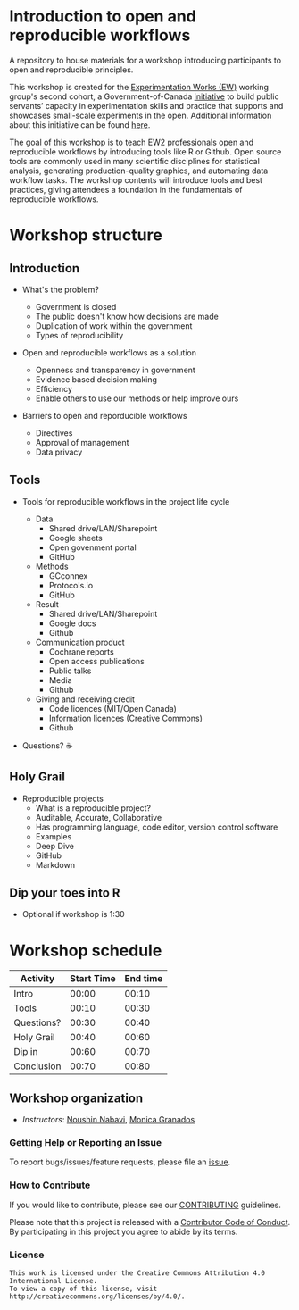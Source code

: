# Introduction to open and reproducible workflows

A repository to house materials for a workshop introducing participants to open and reproducible principles.

This workshop is created for the [Experimentation Works (EW)](https://www.canada.ca/en/government/publicservice/modernizing/experimentation-works.html) working group's second cohort, a Government-of-Canada [initiative](https://oecd-opsi.org/innovations/experimentation-works-ew/) to build public servants’ capacity in experimentation skills and practice that supports and showcases small-scale experiments in the open. Additional information about this initiative can be found [here](https://medium.com/@exp_works/experimentation-works-2-2081cb7f49ab).

The goal of this workshop is to teach EW2 professionals open and reproducible workflows by introducing tools like R or Github. Open source tools are commonly used in many scientific disciplines for statistical analysis, generating production-quality graphics, and automating data workflow tasks. The workshop contents will introduce tools and best practices, giving attendees a foundation in the fundamentals of reproducible workflows.


# Workshop structure
## Introduction 
- What's the problem?  <!-- Monica -->
  * Government is closed 
  * The public doesn't know how decisions are made
  * Duplication of work within the government 
  * Types of reproducibility
  
- Open and reproducible workflows as a solution <!-- Noushin -->
  * Openness and transparency in government
  * Evidence based decision making 
  * Efficiency 
  * Enable others to use our methods or help improve ours
  
- Barriers to open and reporducible workflows <!-- Monica -->
  * Directives
  * Approval of management
  * Data privacy 
  
## Tools
- Tools for reproducible workflows in the project life cycle
  * Data  <!-- Monica -->
    * Shared drive/LAN/Sharepoint
    * Google sheets
    * Open govenment portal 
    * GitHub
  * Methods <!-- Noushin -->
    * GCconnex
    * Protocols.io
    * GitHub 
  * Result <!-- Monica -->
    * Shared drive/LAN/Sharepoint 
    * Google docs 
    * Github 
  * Communication product  <!-- Noushin -->
    * Cochrane reports
    * Open access publications
    * Public talks 
    * Media 
    * Github 
  * Giving and receiving credit <!-- Monica -->
    * Code licences (MIT/Open Canada) 
    * Information licences (Creative Commons) 
    * Github 
    
- Questions? ☕

## Holy Grail 
 - Reproducible projects 
    * What is a reproducible project? 
     * Auditable, Accurate, Collaborative 
     * Has programming language, code editor, version control software
    * Examples
    * Deep Dive
     * GitHub
     * Markdown  
     
## Dip your toes into R 
- Optional if workshop is 1:30

# Workshop schedule

| Activity    | Start Time | End time |
|-------------|------------|----------|
| Intro       | 00:00      | 00:10    |
| Tools       | 00:10      | 00:30    |
| Questions?  | 00:30      | 00:40    |
| Holy Grail  | 00:40      | 00:60    |
| Dip in      | 00:60      | 00:70    |
| Conclusion  | 00:70      | 00:80    |


## Workshop organization
- _Instructors_: [Noushin Nabavi](https://github.com/NoushinN), [Monica Granados](https://github.com/Monsauce)

### Getting Help or Reporting an Issue

To report bugs/issues/feature requests, please file an [issue](https://github.com/NoushinN/reproducible_research/issues).


### How to Contribute

If you would like to contribute, please see our [CONTRIBUTING](CONTRIBUTING.md) guidelines.

Please note that this project is released with a [Contributor Code of Conduct](CODE_OF_CONDUCT.md). By participating in this project you agree to abide by its terms.


### License


```
This work is licensed under the Creative Commons Attribution 4.0 International License.
To view a copy of this license, visit http://creativecommons.org/licenses/by/4.0/.
```
